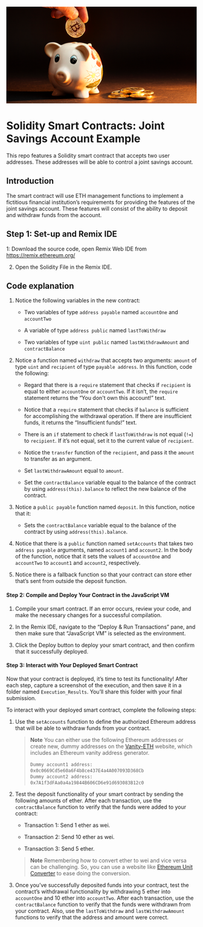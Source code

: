  ![SoliditySmartContract](https://github.com/benjaminweymouth/Solidity-Smart-Contract-Account-Example/blob/main/Resources/20-5-challenge-image.png)

# Solidity Smart Contracts: Joint Savings Account Example
This repo features a Solidity smart contract that accepts two user addresses. These addresses will be able to control a joint savings account.

## Introduction 
The smart contract will use ETH management functions to implement a fictitious financial institution’s requirements for providing the features of the joint savings account. These features will consist of the ability to deposit and withdraw funds from the account.

## Step 1: Set-up and Remix IDE

1: Download the source code, open Remix Web IDE from https://remix.ethereum.org/

2. Open the Solidity File in the Remix IDE. 

## Code explanation 

1. Notice the following variables in the new contract:

    * Two variables of type `address payable` named `accountOne` and `accountTwo`

    * A variable of type `address public` named `lastToWithdraw`

    * Two variables of type `uint public` named `lastWithdrawAmount` and `contractBalance`


2. Notice a function named `withdraw` that accepts two arguments: `amount` of type `uint` and `recipient` of type `payable address`. In this function, code the following:

    * Regard that there is a `require` statement that checks if `recipient` is equal to either `accountOne` or `accountTwo`. If it isn’t, the `require` statement returns the “You don't own this account!” text.

    * Notice that a `require` statement that checks if `balance` is sufficient for accomplishing the withdrawal operation. If there are insufficient funds, it returns the “Insufficient funds!” text.

    * There is an `if` statement to check if `lastToWithdraw` is not equal (`!=`) to `recipient`. If it’s not equal, set it to the current value of `recipient`.

    * Notice the `transfer` function of the `recipient`, and pass it the `amount` to transfer as an argument.

    * Set `lastWithdrawAmount` equal to `amount`.

    * Set the `contractBalance` variable equal to the balance of the contract by using `address(this).balance` to reflect the new balance of the contract.


5. Notice a `public payable` function named `deposit`. In this function, notice that it:

    * Sets the `contractBalance` variable equal to the balance of the contract by using `address(this).balance`.

6. Notice that there is a `public` function named `setAccounts` that takes two `address payable` arguments, named `account1` and `account2`. In the body of the function, notice that it sets the values of `accountOne` and `accountTwo` to `account1` and `account2`, respectively.

7. Notice there is a fallback function so that your contract can store ether that’s sent from outside the deposit function.

#### Step 2: Compile and Deploy Your Contract in the JavaScript VM

1. Compile your smart contract. If an error occurs, review your code, and make the necessary changes for a successful compilation.

2. In the Remix IDE, navigate to the “Deploy & Run Transactions” pane, and then make sure that “JavaScript VM” is selected as the environment.

3. Click the Deploy button to deploy your smart contract, and then confirm that it successfully deployed.

#### Step 3: Interact with Your Deployed Smart Contract

Now that your contract is deployed, it’s time to test its functionality! After each step, capture a screenshot of the execution, and then save it in a folder named `Execution_Results`. You’ll share this folder with your final submission.

To interact with your deployed smart contract, complete the following steps:

1. Use the `setAccounts` function to define the authorized Ethereum address that will be able to withdraw funds from your contract.

     > **Note** You can either use the following Ethereum addresses or create new, dummy addresses on the [Vanity-ETH](https://vanity-eth.tk/) website, which includes an Ethereum vanity address generator.
    >
    > ```text
    > Dummy account1 address: 0x0c0669Cd5e60a6F4b8ce437E4a4A007093D368Cb
    > Dummy account2 address: 0x7A1f3dFAa0a4a19844B606CD6e91d693083B12c0
    > ```

2. Test the deposit functionality of your smart contract by sending the following amounts of ether. After each transaction, use the `contractBalance` function to verify that the funds were added to your contract:

    * Transaction 1: Send 1 ether as wei.

    * Transaction 2: Send 10 ether as wei.

    * Transaction 3: Send 5 ether.

    > **Note** Remembering how to convert ether to wei and vice versa can be challenging. So, you can use a website like [Ethereum Unit Converter](https://eth-converter.com/) to ease doing the conversion.

3. Once you’ve successfully deposited funds into your contract, test the contract’s withdrawal functionality by withdrawing 5 ether into `accountOne` and 10 ether into `accountTwo`. After each transaction, use the `contractBalance` function to verify that the funds were withdrawn from your contract. Also, use the `lastToWithdraw` and `lastWithdrawAmount` functions to verify that the address and amount were correct.
